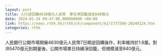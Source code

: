 ```yaml
---
layout: post
title: 人行逆回購4630億元人民幣　單日淨回籠減至840億元
date: 2024-01-24 09:47:06.000000000 +08:00
link: https://news.rthk.hk/rthk/ch/component/k2/1737500-20240124.htm
categories: rthk
---
```


人民銀行公開市場開展4630億元人民幣7日期逆回購操作，利率維持於1.8厘。對沖5470億元到期量後，公開市場單日持續淨回籠，但規模減至840億元。
